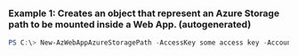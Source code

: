 ### Example 1: Creates an object that represent an Azure Storage path to be mounted inside a Web App. (autogenerated)
```powershell
PS C:\> New-AzWebAppAzureStoragePath -AccessKey some access key -AccountName myaccount.files.core.windows.net -MountPath C:\myFolderInsideTheContainerWebApp -Name RemoteStorageAccount1 -ShareName someShareName -Type AzureFiles
```

